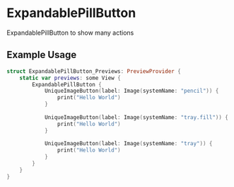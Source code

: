 # ExpandablePillButton

ExpandablePillButton to show many actions

## Example Usage

```swift
struct ExpandablePillButton_Previews: PreviewProvider {
    static var previews: some View {
        ExpandablePillButton {
            UniqueImageButton(label: Image(systemName: "pencil")) {
                print("Hello World")
            }
            
            UniqueImageButton(label: Image(systemName: "tray.fill")) {
                print("Hello World")
            }
            
            UniqueImageButton(label: Image(systemName: "tray")) {
                print("Hello World")
            }
        }
    }
}
```
